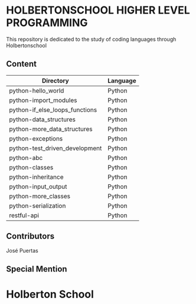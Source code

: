 # HOLBERTONSCHOOL HIGHER LEVEL PROGRAMMING

This repository is dedicated to the study of coding languages through Holbertonschool

## Content

|Directory|Language|
|---------|---------------------------|
|python-hello_world|Python|
|python-import_modules|Python|
|python-if_else_loops_functions|Python|
|python-data_structures|Python|
|python-more_data_structures|Python|
|python-exceptions|Python|
|python-test_driven_development|Python|
|python-abc|Python|
|python-classes|Python|
|python-inheritance|Python|
|python-input_output|Python|
|python-more_classes|Python|
|python-serialization|Python|
|restful-api|Python|


## Contributors

José Puertas

## Special Mention

# Holberton School
